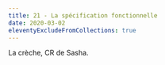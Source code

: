 ```yaml
---
title: 21 - La spécification fonctionnelle
date: 2020-03-02
eleventyExcludeFromCollections: true
---
```


La crèche, CR de Sasha.
